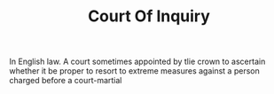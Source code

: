 ---
title: Court Of Inquiry
letter: C
permalink: "/definitions/bld-court-of-inquiry.html"
body: In English law. A court sometimes appointed by tlie crown to ascertain whether
  it be proper to resort to extreme measures against a person charged before a court-martial
published_at: '2018-07-07'
source: Black's Law Dictionary 2nd Ed (1910)
layout: post
---